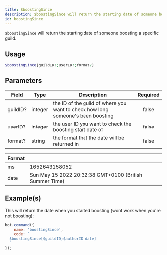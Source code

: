 ```yaml
---
title: $boostingSince
description: $boostingSince will return the starting date of someone boosting a specific guild.
id: boostingSince
---
```


`$boostingSince` will return the starting date of someone boosting a specific guild.

## Usage

```php
$boostingSince[guildID?;userID?;format?]
```

## Parameters

| Field    | Type    | Description                                                                     | Required |
|----------|---------|---------------------------------------------------------------------------------|:--------:|
| guildID? | integer | the ID of the guild of where you want to check how long someone's been boosting |  false   |
| userID?  | integer | the user ID you want to check the boosting start date of                        |  false   |
| format?  | string  | the format that the date will be returned in                                    |  false   |

| Format |                                                         |
|--------|---------------------------------------------------------|
| ms     | 1652643158052                                           |
| date   | Sun May 15 2022 20:32:38 GMT+0100 (British Summer Time) |

## Example(s)

This will return the date when you started boosting (wont work when you're not boosting):

```javascript
bot.command({
    name: 'boostingSince',
    code: `
  $boostingSince[$guildID;$authorID;date]
  `
});
```